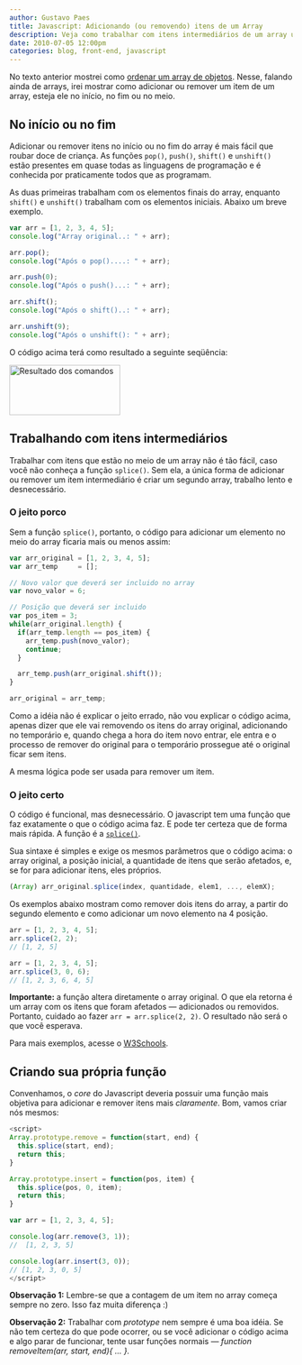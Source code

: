 ```yaml
---
author: Gustavo Paes
title: Javascript: Adicionando (ou removendo) itens de um Array
description: Veja como trabalhar com itens intermediários de um array usando a função splice().
date: 2010-07-05 12:00pm
categories: blog, front-end, javascript
---
```


No texto anterior mostrei como [ordenar um array de objetos](http://gustavopaes.net/blog/2010/ordenar-array-de-objetos-no-javascript.html). Nesse, falando ainda de arrays, irei mostrar como adicionar ou remover um item de um array, esteja ele no início, no fim ou no meio.

## No início ou no fim

Adicionar ou remover itens no início ou no fim do array é mais fácil que roubar doce de criança. As funções `pop()`, `push()`, `shift()` e `unshift()` estão presentes em quase todas as linguagens de programação e é conhecida por praticamente todos que as programam.

As duas primeiras trabalham com os elementos finais do array, enquanto `shift()` e `unshift()` trabalham com os elementos iniciais. Abaixo um breve exemplo.

``` javascript
var arr = [1, 2, 3, 4, 5];
console.log("Array original..: " + arr);

arr.pop();
console.log("Após o pop()....: " + arr);

arr.push(0);
console.log("Após o push()...: " + arr);

arr.shift();
console.log("Após o shift()..: " + arr);

arr.unshift(9);
console.log("Após o unshift(): " + arr);
```

O código acima terá como resultado a seguinte seqüência:

<a href="//gustavopaes.net/images/posts/2010/07/trabalhando-com-array-javascript.gif"><img class="aligncenter size-full wp-image-161" title="Resultado dos comandos" src="//gustavopaes.net/images/posts/2010/07/trabalhando-com-array-javascript.gif" alt="Resultado dos comandos" width="197" height="89" /></a>

## Trabalhando com itens intermediários

Trabalhar com itens que estão no meio de um array não é tão fácil, caso você não conheça a função `splice()`. Sem ela, a única forma de adicionar ou remover um item intermediário é criar um segundo array, trabalho lento e desnecessário.

### O jeito porco

Sem a função `splice()`, portanto, o código para adicionar um elemento no meio do array ficaria mais ou menos assim:

``` javascript
var arr_original = [1, 2, 3, 4, 5];
var arr_temp     = [];

// Novo valor que deverá ser incluido no array
var novo_valor = 6;

// Posição que deverá ser incluido
var pos_item = 3;
while(arr_original.length) {
  if(arr_temp.length == pos_item) {
    arr_temp.push(novo_valor);
    continue;
  }

  arr_temp.push(arr_original.shift());
}

arr_original = arr_temp;
```

Como a idéia não é explicar o jeito errado, não vou explicar o código acima, apenas dizer que ele vai removendo os itens do array original, adicionando no temporário e, quando chega a hora do item novo entrar, ele entra e o processo de remover do original para o temporário prossegue até o original ficar sem itens.

A mesma lógica pode ser usada para remover um item.

### O jeito certo

O código é funcional, mas desnecessário. O javascript tem uma função que faz exatamente o que o código acima faz. E pode ter certeza que de forma mais rápida. A função é a [`splice()`](http://www.w3schools.com/jsref/jsref_splice.asp "W3Schools: JavaScript splice() Method").

Sua sintaxe é simples e exige os mesmos parâmetros que o código acima: o array original, a posição inicial, a quantidade de itens que serão afetados, e, se for para adicionar itens, eles próprios.

``` javascript
(Array) arr_original.splice(index, quantidade, elem1, ..., elemX);
```

Os exemplos abaixo mostram como remover dois itens do array, a partir do segundo elemento e como adicionar um novo elemento na 4 posição.

``` javascript
arr = [1, 2, 3, 4, 5];
arr.splice(2, 2);
// [1, 2, 5]

arr = [1, 2, 3, 4, 5];
arr.splice(3, 0, 6);
// [1, 2, 3, 6, 4, 5]
```

**Importante:** a função altera diretamente o array original. O que ela retorna é um array com os itens que foram afetados &#8212; adicionados ou removidos. Portanto, cuidado ao fazer `arr = arr.splice(2, 2)`. O resultado não será o que você esperava.

Para mais exemplos, acesse o [W3Schools](http://www.w3schools.com/jsref/jsref_obj_array.asp).

## Criando sua própria função

Convenhamos, o _core_ do Javascript deveria possuir uma função mais objetiva para adicionar e remover itens mais _claramente_. Bom, vamos criar nós mesmos:

``` javascript
<script>
Array.prototype.remove = function(start, end) {
  this.splice(start, end);
  return this;
}

Array.prototype.insert = function(pos, item) {
  this.splice(pos, 0, item);
  return this;
}

var arr = [1, 2, 3, 4, 5];

console.log(arr.remove(3, 1));
//  [1, 2, 3, 5]

console.log(arr.insert(3, 0));
// [1, 2, 3, 0, 5]
</script>
```

**Observação 1:** Lembre-se que a contagem de um item no array começa sempre no zero. Isso faz muita diferença :)

**Observação 2:** Trabalhar com _prototype_ nem sempre é uma boa idéia. Se não tem certeza do que pode ocorrer, ou se você adicionar o código acima e algo parar de funcionar, tente usar funções normais &#8212; _function removeItem(arr, start, end){ &#8230; }._

